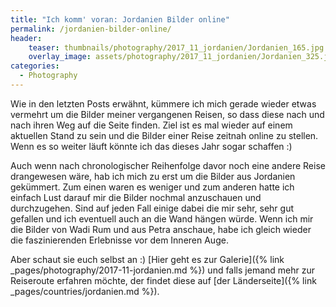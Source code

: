 ```yaml
---
title: "Ich komm' voran: Jordanien Bilder online"
permalink: /jordanien-bilder-online/
header:
    teaser: thumbnails/photography/2017_11_jordanien/Jordanien_165.jpg
    overlay_image: assets/photography/2017_11_jordanien/Jordanien_325.jpg
categories:
  - Photography
---
```


Wie in den letzten Posts erwähnt, kümmere ich mich gerade wieder etwas vermehrt um die Bilder meiner vergangenen Reisen, 
so dass diese nach und nach ihren Weg auf die Seite finden. Ziel ist es mal wieder auf einem aktuellen Stand zu sein 
und die Bilder einer Reise zeitnah online zu stellen. Wenn es so weiter läuft könnte ich das dieses Jahr sogar schaffen :)

Auch wenn nach chronologischer Reihenfolge davor noch eine andere Reise drangewesen wäre, 
hab ich mich zu erst um die Bilder aus Jordanien gekümmert. Zum einen waren es weniger und zum anderen hatte 
ich einfach Lust darauf mir die Bilder nochmal anzuschauen und durchzugehen. 
Sind auf jeden Fall einige dabei die mir sehr, sehr gut gefallen und ich eventuell auch an die Wand hängen würde. 
Wenn ich mir die Bilder von Wadi Rum und aus Petra anschaue, habe ich gleich wieder die faszinierenden Erlebnisse vor dem Inneren Auge. 

Aber schaut sie euch selbst an :) [Hier geht es zur Galerie]({% link _pages/photography/2017-11-jordanien.md %}) und falls jemand mehr zur Reiseroute erfahren möchte, 
der findet diese auf [der Länderseite]({% link _pages/countries/jordanien.md %}).
